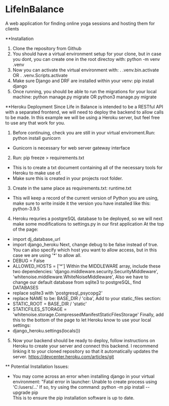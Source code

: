 # LifeInBalance
A web application for finding online yoga sessions and hosting them for clients

**Installation

1. Clone the repository from Github
2. You should have a virtual environment setup for your clone, but in case you dont, you can create one in the root directoy with: python -m venv .venv
3. Now you can activate the virtual environment with: . .venv.bin.activate OR . .venv.Scripts.activate
4. Make sure Django and DRF are installed within your venv: pip install django 
5. Once running, you should be able to run the migrations for your local machine: python manage.py migrate OR python3 manage.py migrate

**Heroku Deployment
Since Life in Balance is intended to be a RESTful API with a separated frontend, we will need to deploy the backend to allow calls to be made.  In this example we will be using a Heroku server, but feel free to use any that work for you.

1. Before continuing, check you are still in your virtual enviroment.Run: python install gunicorn
  - Gunicorn is necessary for web server gateway interface
2. Run: pip freeze > requirements.txt
  - This is to create a txt document containing all of the necessary tools for Heroku to make use of.
  - Make sure this is created in your projects root folder.
3. Create in the same place as requirements.txt: runtime.txt
  - This will keep a record of the current version of Python you are using, make sure to write inside it the version you have installed like this: python-3.9.5
4. Heroku requries a postgreSQL database to be deployed, so we will next make some modifications to settings.py in our first application
At the top of the page:
 - import dj_database_url
 - import django_heroku
Next, change debug to be false instead of true. You can also specify which host you want to allow access, but in this case we are using '*' to allow all.
 - DEBUG = False
 - ALLOWED_HOSTS = ['*']
Within the MIDDLEWARE array, include these two dependencies:
    'django.middleware.security.SecurityMiddleware',
    'whitenoise.middleware.WhiteNoiseMiddleware',
Also we have to change our default database from sqlite3 to postgreSQL, find DATABASES
  - replace sqlite3 with 'postgresql_psycopg2'
  - replace NAME to be: BASE_DIR / 'ciba',
Add to your static_files section:
  - STATIC_ROOT = BASE_DIR / 'static'
  - STATICFILES_STORAGE = 'whitenoise.storage.CompressedManifestStaticFilesStorage'
Finally, add this to the bottom of the page to let Heroku know to use your local settings:
  - django_heroku.settings(locals())

5. Now your backend should be ready to deploy, follow instructions on Heroku to create your server and connect this backend.  I recommend linking it to your cloned repository so that it automatically updates the server.
https://devcenter.heroku.com/articles/git

** Potential Installation Issues:
* You may come across an error when installing django in your virtual environment: "Fatal error in launcher: Unable to create process using 'C:/users/...'
If so, try using the command: python -m pip install --upgrade pip  
This is to ensure the pip installation software is up to date.
